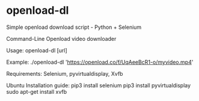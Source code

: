# openload-dl
Simple openload download script - Python + Selenium

Command-Line Openload video downloader

Usage:  openload-dl [url]

Example: ./openload-dl 'https://openload.co/f/UqAeeBcR1-o/myvideo.mp4'

Requirements: Selenium, pyvirtualdisplay, Xvfb



Ubuntu Installation guide:
pip3 install selenium
pip3 install pyvirtualdisplay
sudo apt-get install xvfb



